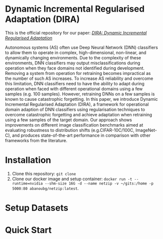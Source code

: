 # Dynamic Incremental Regularised Adaptation (DIRA)

This is the official repository for our paper: [*DIRA: Dynamic Incremental Regularised Adaptation*](https://arxiv.org/abs/2205.00147)

Autonomous systems (AS) often use Deep Neural Network (DNN) classifiers to allow them to operate in complex, high-dimensional, non-linear, and dynamically changing environments. Due to the complexity of these environments, DNN classifiers may output misclassifications during operation when they face domains not identified during development. Removing a system from operation for retraining becomes impractical as the number of such AS increases. To increase AS reliability and overcome this limitation, DNN classifiers need to have the ability to adapt during operation when faced with different operational domains using a few samples (e.g. 100 samples). However, retraining DNNs on a few samples is known to cause catastrophic forgetting. In this paper, we introduce Dynamic Incremental Regularised Adaptation (DIRA), a framework for operational domain adaption of DNN classifiers using regularisation techniques to overcome catastrophic forgetting and achieve adaptation when retraining using a few samples of the target domain. Our approach shows improvements on different image classification benchmarks aimed at evaluating robustness to distribution shifts (e.g.CIFAR-10C/100C, ImageNet-C), and produces state-of-the-art performance in comparison with other frameworks from the literature.

# Installation
1) Clone this repository: `git clone` 
2) Clone our docker image and setup container: `docker run -t --runtime=nvidia --shm-size 16G -d --name netzip -v ~/gits:/home -p 5000:80 abanoubg/netzip:latest`.


# Setup Datasets

# Quick Start
